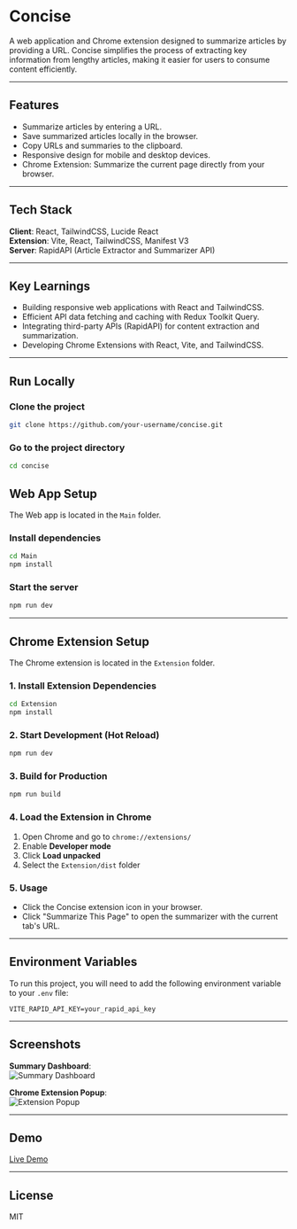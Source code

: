 # Concise 
A web application and Chrome extension designed to summarize articles by providing a URL. Concise simplifies the process of extracting key information from lengthy articles, making it easier for users to consume content efficiently.

---

## Features

- Summarize articles by entering a URL.
- Save summarized articles locally in the browser.
- Copy URLs and summaries to the clipboard.
- Responsive design for mobile and desktop devices.
- Chrome Extension: Summarize the current page directly from your browser.

---

## Tech Stack

**Client**: React, TailwindCSS, Lucide React  
**Extension**: Vite, React, TailwindCSS, Manifest V3  
**Server**: RapidAPI (Article Extractor and Summarizer API)

---

## Key Learnings

- Building responsive web applications with React and TailwindCSS.
- Efficient API data fetching and caching with Redux Toolkit Query.
- Integrating third-party APIs (RapidAPI) for content extraction and summarization.
- Developing Chrome Extensions with React, Vite, and TailwindCSS.

---

## Run Locally

### Clone the project

```bash
git clone https://github.com/your-username/concise.git
```

### Go to the project directory

```bash
cd concise
```

## Web App Setup
The Web app is located in the `Main` folder.
### Install dependencies

```bash
cd Main
npm install
```

### Start the server

```bash
npm run dev
```

---

## Chrome Extension Setup

The Chrome extension is located in the `Extension` folder.

### 1. Install Extension Dependencies

```bash
cd Extension
npm install
```

### 2. Start Development (Hot Reload)

```bash
npm run dev
```

### 3. Build for Production

```bash
npm run build
```

### 4. Load the Extension in Chrome

1. Open Chrome and go to `chrome://extensions/`
2. Enable **Developer mode**
3. Click **Load unpacked**
4. Select the `Extension/dist` folder

### 5. Usage

- Click the Concise extension icon in your browser.
- Click "Summarize This Page" to open the summarizer with the current tab's URL.

---

## Environment Variables

To run this project, you will need to add the following environment variable to your `.env` file:

```env
VITE_RAPID_API_KEY=your_rapid_api_key
```

---

## Screenshots
**Summary Dashboard**:  
![Summary Dashboard](https://github.com/user-attachments/assets/d89bf135-6935-41d7-8704-318a92b99524)


**Chrome Extension Popup**:  
![Extension Popup](https://github.com/user-attachments/assets/a1e0c01a-5e4b-481b-baab-2572f85dd9d6)



---

## Demo

[Live Demo](https://concise.leonardo1903.me/)

---

## License

MIT
